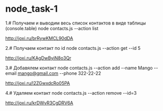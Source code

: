 # node_task-1

1.# Получаем и выводим весь список контактов в виде таблицы (console.table)
node contacts.js --action list

http://joxi.ru/brRywKMCL90dDA

2.# Получаем контакт по id
node contacts.js --action get --id 5

http://joxi.ru/KAgDwByiN8o3Qr

3.# Добавялем контакт
node contacts.js --action add --name Mango --email mango@gmail.com --phone 322-22-22

http://joxi.ru/l2ZGwxdcRo05PA

4.# Удаляем контакт
node contacts.js --action remove --id=3

http://joxi.ru/krDWvR3CgDRV6A
